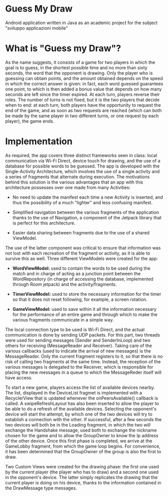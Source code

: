 # Guess My Draw
Android application written in Java as an academic project for the subject "sviluppo applicazioni mobile"

# What is "Guess my Draw"?
As the name suggests, it consists of a game for two players in which the goal is to guess,
in the shortest possible time and no more than sixty seconds, the word that the opponent is drawing. 
Only the player who is guessing can obtain points, and the amount obtained depends on the speed in 
which the correct answer is given: in fact, each word guessed guarantees one point, to which is
then added a bonus value that depends on how many seconds are left since the timer expired.
At each turn, players reverse their roles. The number of turns is not fixed, but it is the two players that
decide when to end: at each turn, both players have the opportunity to request the end of the game, 
and as soon as two requests are reached (which can both be made by the same player in two different 
turns, or one request by each player), the game ends.

# Implementation
As required, the app covers three distinct frameworks seen in class: local communication via 
Wi-Fi Direct, device touch for drawing, and the use of a database for possible words to be guessed.
The app is developed with the Single-Activity Architecture, which involves the use of a single 
activity and a series of fragments that alternate during execution. The motivations behind this
solution is the various advantages that an app with this architecture possesses over one made from
many Activities:

* No need to update the manifest each time a new Activity is inserted, and thus the possibility 
  of a much "lighter" and less confusing manifest.

* Simplified navigation between the various fragments of the application thanks to the use of Navigation,
  a component of the Jetpack library that is perfect for this architecture. 

* Easier data sharing between fragments due to the use of a shared ViewModel.

The use of the latter component was critical to ensure that information was not lost with each recreation
of the fragment or activity, as it is able to survive this as well.
Three different ViewModels were created for the app: 

* **WordViewModel:** used to contain the words to be used during the match and in charge of acting as a 
  junction point between the WordRepository (in charge of accessing the database, implemented through Room 
  jetpack) and the activity/fragments. 
  
* **TimerViewModel:** used to store the necessary information for the timer so that it does not reset 
  following, for example, a screen rotation.

* **GameViewModel:** used to save within it all the information necessary for the performance of 
  an entire game and through which to make the various fragments communicate in a simple way.

The local connection type to be used is Wi-Fi Direct, and the actual communication is done by sending UDP packets.
For this part, two threads were used for sending messages (Sender and SenderInLoop) and two others for receiving
(MessageReader and Receiver). 
Taking care of the various callbacks (used to indicate the arrival of new messages) is the MessageReader.
Only the current fragment registers to it, so that there is no risk of calling two fragments at the same time.
Instead, the reception of the various messages is delegated to the Receiver, which is responsible for placing 
the new messages in a queue to which the MessageReder itself will have access.

To start a new game, players access the list of available devices nearby. The list, displayed in the DeviceList
fragmet is implemented with a RecyclerView that is updated whenever the onPeersAvailable() callback is called.
A swipeRefreshLayout has also been inserted to allow the player to be able to do a refresh of the available 
devices. Selecting the opponent's device will start the attempt, by which one of the two devices will try to 
establish a connection with the other.
If successful, after a few seconds the two devices will both be in the Loading fragment, in which the two 
will exchange the Handshake message, used both to exchange the nickname chosen for the game and to allow 
the GroupOwner to know the Ip address of the other device. Once this first phase is completed, we arrive 
at the GameLobby fragment, from which the game loop begins. For convenience, it has been determined that 
the GroupOwner of the group is also the first to draw.

Two Custom Views were created for the drawing phase: the first one used by the current player 
(the player who has to draw) and a second one used in the opponent's device. The latter simply replicates
the drawing that the current player is doing on his device, thanks to the information contained in the 
DrawMessage type messages.

